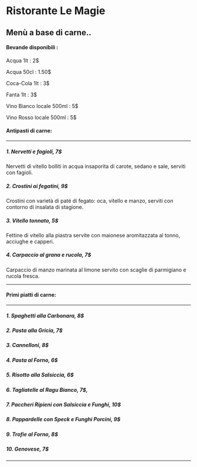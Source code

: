 #                         Ristorante Le Magie

##                        Menù a base di carne..

#### Bevande disponibili : 
Acqua 1lt : 2$

Acqua 50cl : 1.50$

Coca-Cola 1lt : 3$

Fanta 1lt : 3$

Vino Bianco locale 500ml : 5$

Vino Rosso locale 500ml : 5$

#### Antipasti di carne:
***
##### 1. _Nervetti e fagioli_, 7$
Nervetti di vitello bolliti in acqua insaporita di carote, sedano e sale, serviti con fagioli.
##### 2. _Crostini ai fegatini_, 9$
Crostini con varietà di paté di fegato: oca, vitello e manzo, serviti con contorno di insalata di stagione.
##### 3. _Vitello tonnato_, 5$
Fettine di vitello alla piastra servite con maionese aromitazzata al tonno, acciughe e capperi.
##### 4. _Carpaccio al grana e rucola_, 7$
Carpaccio di manzo marinata al limone servito con scaglie di parmigiano e rucola fresca.
***

#### Primi piatti di carne:
***
##### 1.  _Spaghetti alla Carbonara_, 8$
##### 2.  _Pasta alla Gricia_, 7$
##### 3.  _Cannelloni_, 8$
##### 4.  _Pasta al Forno_, 6$
##### 5.  _Risotto alla Salsiccia_, 6$
##### 6.  _Tagliatelle al Ragu Bianco_, 7$,
##### 7.  _Paccheri Ripieni con Salsiccia e Funghi_, 10$
##### 8.  _Pappardelle con Speck e Funghi Porcini_, 9$
##### 9.  _Trofie al Forno_, 8$
##### 10. _Genovese_, 7$
***